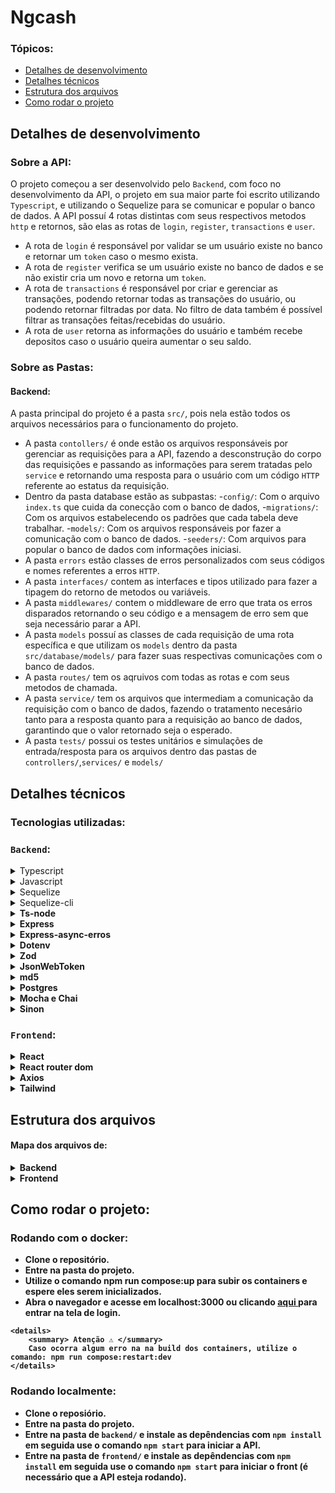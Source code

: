 <h1> Ngcash </h1>

### Tópicos:
 <ul>
    <li> <a href="#dev_details"> Detalhes de desenvolvimento </a> </li>
    <li> <a href="#tech_details"> Detalhes técnicos </a> </li>
    <li> <a href="#file_struct"> Estrutura dos arquivos </a> </li>
    <li> <a href="#run_project"> Como rodar o projeto </a> </li>
 </ul>

<h2 id="dev_details"> Detalhes de desenvolvimento </h2>

### Sobre a API:

O projeto começou a ser desenvolvido pelo ```Backend```, com foco no desenvolvimento da API, o projeto em sua maior parte foi escrito utilizando ```Typescript```, e utilizando o Sequelize para se comunicar e popular o banco de dados. A API possuí 4 rotas distintas com seus respectivos metodos ```http``` e retornos, são elas as rotas de ```login```, ```register```, ```transactions``` e ```user```.

- A rota de ```login``` é responsável por validar se um usuário existe no banco e retornar um ```token``` caso o mesmo exista.
- A rota de ```register``` verifica se um usuário existe no banco de dados e se não existir cria um novo e retorna um ```token```.
- A rota de ```transactions``` é responsável por criar e gerenciar as transações, podendo retornar todas as transações do usuário, ou podendo retornar filtradas por data. No filtro de data também é possível filtrar as transações feitas/recebidas do usuário.
- A rota de ```user``` retorna as informações do usuário e também recebe depositos caso o usuário queira aumentar o seu saldo.    

### Sobre as Pastas:

#### Backend:
A pasta principal do projeto é a pasta ```src/```, pois nela estão todos os arquivos necessários para o funcionamento do projeto. 

- A pasta ```contollers/``` é onde estão os arquivos responsáveis por gerenciar as requisições para a API, fazendo a desconstrução do corpo das requisições e passando as informações para serem tratadas pelo ```service``` e retornando uma resposta para o usuário com um código ```HTTP``` referente ao estatus da requisição.
- Dentro da pasta database estão as subpastas: 
    -```config/```: Com o arquivo ```index.ts``` que cuida da conecção com o banco de dados,
    -```migrations/```: Com os arquivos estabelecendo os padrões que cada tabela deve trabalhar.
    -```models/```: Com os arquivos responsáveis por fazer a comunicação com o banco de dados.
    -```seeders/```: Com arquivos para popular o banco de dados com informações iniciasi.
- A pasta ```errors``` estão classes de erros personalizados com seus códigos e nomes referentes a erros ```HTTP```.
- A pasta ```interfaces/``` contem as interfaces e tipos utilizado para fazer a tipagem do retorno de metodos ou variáveis.
- A pasta ```middlewares/``` contem o middleware de erro que trata os erros disparados retornando o seu código e a mensagem de erro sem que seja necessário parar a API.
- A pasta ```models``` possuí as classes de cada requisição de uma rota específica e que utilizam os ```models``` dentro da pasta ```src/database/models/``` para fazer suas respectivas comunicações com o banco de dados.
- A pasta ```routes/``` tem os aqruivos com todas as rotas e com seus metodos de chamada.
- A pasta ```service/``` tem os arquivos que intermediam a comunicação da requisição com o banco de dados, fazendo o tratamento necesário tanto para a resposta quanto para a requisição ao banco de dados, garantindo que o valor retornado seja o esperado.
- A pasta ```tests/``` possui os testes unitários e simulações de entrada/resposta para os arquivos dentro das pastas de ```controllers/```,```services/``` e ```models/``` 

<h2 id="tech_details"> Detalhes técnicos </h2>
 
 ### Tecnologias utilizadas:
 
 ### ```Backend```:
 <details> 
    <summary> Typescript </summary> </br>
    Typescript foi a principal linguagem utilizada para desenvolver a parte de backend do projeto. Praticamente todas as dependências tando de produção quanto de desenvolvimento utilizam a linguagem.
 </details>
 
 <details>
    <summary> Javascript </summary> </br>
     O Javascript foi utilizado apenas para desenvolver as migrations e seeders dentro das pastas <strong>/src/database/migrations</strong> e <strong>/src/database/seeders</strong> Como a dependência de desenvolvimento <strong>sequelize-cli</strong> não suporta estes arquivos em Typescript a utilização da linguagem é necessária.
 </details>
 
 <details>
    <summary> Sequelize </summary> </br>
    Sequelize foi a ORM escolhida para fazer a comunicação com o banco de dados e a criação das tabelas.
 </details>
 
  <details>
    <summary> Sequelize-cli </summary> </br>
    O sequelize-cli é uma dependência de desenvolvimento utilizada para gerar automaticamente as migrations, models, seeders e config necessários para a comunicação e população de dados no banco utilizados pelo <strong>Sequelize</stong>.
 </details>
 
  <details>
    <summary> Ts-node </summary></br>
    É utilizado para rodar os arquivos escritos em Typescript sem a necessidade de transpilar o código para javascript primeiro.
 </details>
 
 <details>
    <summary> Express </summary></br>
    Express é o framework utilizado para criar a API onde gerencia as requisições e com base na roda retorna as respostas esperadas.
 </details>
 
  <details>
    <summary> Express-async-erros </summary> </br>
    Utilizado para capturar qualquer erro disparado na aplicação e enviar diretamente para o middleware de erro.
 </details>
 
 <details>
    <summary> Dotenv </summary></br>
    O Dotenv é usado para gerenciar as variáveis de ambiente definidas no Docker e/ou no arquivo <strong>.env</strong> na pasta do backend.
 </details>
 
 <details>
    <summary> Zod </summary></br>
    Zod é utilizado para validar o corpo das requisições, se elas correspondem ao tipo esperado delas. Exemplo de uso:
    
    import z from 'zod';
        
    const body = {
        username: "someName",
        passowrd :"somePass"
    }
    
    const userSchema = z.object({
      username: z.string().min(3),
      password: z.string().min(8)
    });
    
   const parsed = userSchema.safeParse(body);
   
   if (parsed.success) return "token";
   else throw new Error("usuário invalido!");
 </details>
 
 
 <details>
    <summary> JsonWebToken </summary> </br>
    Utilizado para gerar um token único para cada usuário novo/logado e validar se um token recebido é válido. 
 </details>
 
  <details>
    <summary> md5 </summary> </br>
    Uttilizado para encripitar as senhas do usuário antes de serem enviadas para o banco de dados.
 </details>
 
  <details>
    <summary> Postgres </summary> </br>
    Banco de dados utilizado para gerenciar e guardar as informações dos usuários.
 </details>
 
  <details>
    <summary>Mocha e Chai</summary> </br>
    Utilizados para fazer os testes unitários do projeto, validando se os metodos chamados retornam o esperado.
 </details>
 
  <details>
    <summary> Sinon </summary> </br>
    Utilizado nos testes para fazer uma simulação do retorno dos metodos sem que prejudique ou popule o banco de dados indevidamente.
 </details>
 
 
### ```Frontend```:


 <details>
    <summary> React </summary> </br>
    Biblioteca utilizada para desenvolver a interface de usuário, páginas e componentes da aplicação. 
 </details>
 
  <details>
    <summary> React router dom </summary> </br>
    Utilizado para gerenciar as rotas da aplicação.
 </details>
 
  <details>
    <summary> Axios </summary> </br>
    Utilizado para fazer as requisições para a API.
 </details>
 
  <details>
    <summary>Tailwind</summary> </br>
    Biblioteca utilizada para fazer a estilização da aplicação.
 </details>

<h2 id="file_struct"> Estrutura dos arquivos </h2>

#### Mapa dos arquivos de:
<details> 
<summary> Backend </summary> </br>

    ├── src/
    │   ├── controllers/
    │   │   ├── loginController.ts
    │   │   ├── registerController.ts
    │   │   ├── transactionsController.ts
    │   │   ├── userController.ts
    │   ├── database/
    │   │   ├── config/
    │   │   │   ├── config.ts
    │   │   ├── migrations/
    │   |   |   ├── 20221115162146-Accounts.js
    │   |   |   ├── 20221115194817-Users.js
    │   |   |   ├──20221115194831-Transactions.js
    │   |   ├── models/
    │   |   |   ├── Accounts.ts
    │   |   |   ├── index.ts
    │   |   |   ├── Transactions.ts
    │   |   |   ├── Users.ts
    │   |   ├── seeders/
    │   |   |   ├── 20221115175154-Accounts.js
    │   |   |   ├── 20221115195605-Users.js
    │   |   |   ├── 20221115195620-Transactions.js
    │   ├── errors/
    │   |   ├── BadRequest.ts
    │   |   ├── ConflicError.ts
    │   |   ├── NotFound.ts
    │   ├── interfaces/
    │   |   ├── models/
    │   |   |   ├── IRegister.ts
    │   |   ├── types/
    │   |   |   ├── CashType.ts
    │   |   ├── ITransactions.ts
    │   |   ├── IUsers.ts
    │   |   ├── IUserInfo.ts
    │   ├── middlewares/
    │   |   ├── errorMiddlerware.ts
    │   ├── models/
    │   |   ├── loginModel.ts
    │   |   ├── registerModel.ts
    │   |   ├── transactionsModel.ts
    │   |   ├── userModel.ts
    │   ├── routes/
    │   │   ├── loginRoute.ts
    │   │   ├── registerRoute.ts
    │   │   ├── transactionsRoute.ts
    │   │   ├── userRoute.ts
    │   ├── services/
    │   │   ├── loginServce.ts
    │   │   ├── registerService.ts
    │   │   ├── transactionsService.ts
    │   │   ├── userService.ts
    │   ├── tests/
    │   │   ├── mocks/
    │   │   │   ├── transactionsMocks;.ts
    │   │   │   ├── userMocks.ts
    │   │   ├── unit/
    │   │   │   ├── controllers/
    │   │   │   │   ├── loginController.test.ts
    │   │   │   │   ├── loginController.test.ts
    │   │   │   │   ├── transactionsController.test.ts
    │   │   │   │   ├── userController.test.ts
    │   │   │   ├── models/
    │   │   │   │   ├── loginModel.ts
    │   │   │   │   ├── registerModel.ts
    │   │   │   │   ├── transactionsModel.ts
    │   │   │   │   ├── userModel.ts
    │   │   │   ├── service/
    │   │   │   │   ├── loginService.ts
    │   │   │   │   ├── registerService.ts
    │   │   │   │   ├── transactionsService.ts
    │   │   │   │   ├── userService.ts
    ├── .dockerignore
    ├── .gitignore
    ├── .sequelizerc
    ├── Dockerfile
    ├── package-lock.json
    ├── package.json
    ├── tsconfig.json

</details>

<details>
    <summary> Frontend </summary>
       
    ├── src/
    │   ├── api/
    │   │   ├── backendApi.js
    │   ├── components/
    │   │   ├── DoTransaction.js
    │   │   ├── GenericHeader.js
    │   │   ├── Header.js
    │   ├── context/
    │   │   ├── context.js
    │   │   ├── Provider.js
    │   ├── pages/
    │   │   ├── Deposit.js
    │   │   ├── Home.js
    │   │   ├── Login.js
    │   │   ├── NotFound.js
    │   │   ├── Register.js
    │   │   ├── Transactions.js
    │   ├── app.js
    │   ├── App.test.js
    │   ├── index.css
    │   ├── index.js
    │   ├── logo.svg
    │   ├── reportWebVitals.js
    │   ├── setupTests.js
    ├── .dockerignore
    ├── .gitignore
    ├── Dockerfile
    ├── package-lock.json
    ├── package.json
    ├── postcss.config
    ├── tailwind.config.js    
    
</details>


<h2 id="run_project"> Como rodar o projeto: </h2>

### Rodando com o docker:

  <ul>
    <li> Clone o repositório. </li>
    <li> Entre na pasta do projeto. </li>
    <li> Utilize o comando npm run compose:up para subir os containers e espere eles serem inicializados. </li>
    <li> Abra o navegador e acesse em <strong>localhost:3000</strong> ou clicando <a target="_blank" href="http://localhost:3000"> aqui </a>  para entrar na tela de login.</li>
  </ul>
   
    <details>
        <summary> Atenção ⚠️ </summary>
        Caso ocorra algum erro na na build dos containers, utilize o comando: npm run compose:restart:dev
    </details>
  
### Rodando localmente:  

   - Clone o reposiório.
   - Entre na pasta do projeto.
   - Entre na pasta de ```backend/``` e instale as depêndencias com ```npm install``` em seguida use o comando ```npm start``` para iniciar a API.
   - Entre na pasta de ```frontend/``` e instale as depêndencias com ```npm install``` em seguida use o comando ```npm start``` para iniciar o front (é necessário que a API esteja rodando).

